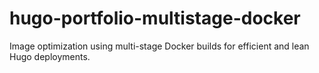 # hugo-portfolio-multistage-docker
Image optimization using multi-stage Docker builds for efficient and lean Hugo deployments.
